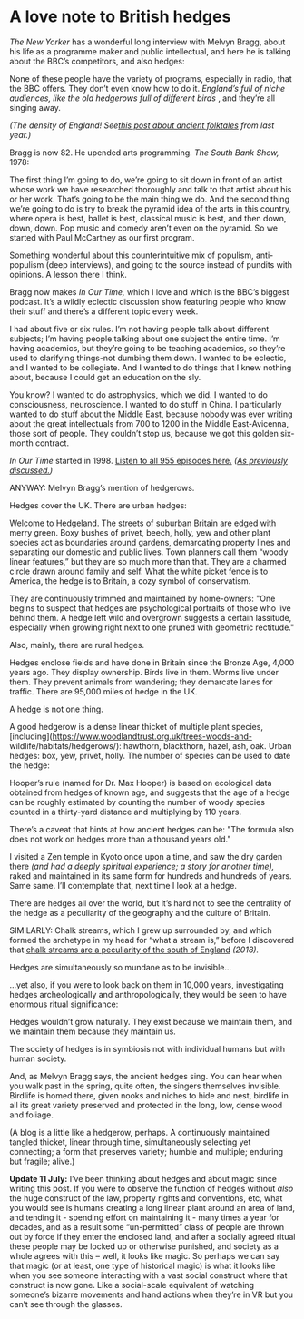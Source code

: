 # A love note to British hedges

_The New Yorker_ has a wonderful long interview with Melvyn Bragg, about his
life as a programme maker and public intellectual, and here he is talking
about the BBC’s competitors, and also hedges:

None of these people have the variety of programs, especially in radio, that
the BBC offers. They don’t even know how to do it. _England’s full of niche
audiences, like the old hedgerows full of different birds_ , and they’re all
singing away.

_(The density of England! See[this post about ancient
folktales](/home/2021/07/07/folktales) from last year.)_

Bragg is now 82. He upended arts programming. _The South Bank Show,_ 1978:

The first thing I’m going to do, we’re going to sit down in front of an artist
whose work we have researched thoroughly and talk to that artist about his or
her work. That’s going to be the main thing we do. And the second thing we’re
going to do is try to break the pyramid idea of the arts in this country,
where opera is best, ballet is best, classical music is best, and then down,
down, down. Pop music and comedy aren’t even on the pyramid. So we started
with Paul McCartney as our first program.

Something wonderful about this counterintuitive mix of populism, anti-populism
(deep interviews), and going to the source instead of pundits with opinions. A
lesson there I think.

Bragg now makes _In Our Time,_ which I love and which is the BBC’s biggest
podcast. It’s a wildly eclectic discussion show featuring people who know
their stuff and there’s a different topic every week.

I had about five or six rules. I’m not having people talk about different
subjects; I’m having people talking about one subject the entire time. I’m
having academics, but they’re going to be teaching academics, so they’re used
to clarifying things-not dumbing them down. I wanted to be eclectic, and I
wanted to be collegiate. And I wanted to do things that I knew nothing about,
because I could get an education on the sly.

You know? I wanted to do astrophysics, which we did. I wanted to do
consciousness, neuroscience. I wanted to do stuff in China. I particularly
wanted to do stuff about the Middle East, because nobody was ever writing
about the great intellectuals from 700 to 1200 in the Middle East-Avicenna,
those sort of people. They couldn’t stop us, because we got this golden six-
month contract.

_In Our Time_ started in 1998. [Listen to all 955 episodes
here.](https://www.bbc.co.uk/programmes/b006qykl) _([As previously
discussed.](/home/2017/12/21/filtered))_

ANYWAY: Melvyn Bragg’s mention of hedgerows.

Hedges cover the UK. There are urban hedges:

Welcome to Hedgeland. The streets of suburban Britain are edged with merry
green. Boxy bushes of privet, beech, holly, yew and other plant species act as
boundaries around gardens, demarcating property lines and separating our
domestic and public lives. Town planners call them “woody linear features,”
but they are so much more than that. They are a charmed circle drawn around
family and self. What the white picket fence is to America, the hedge is to
Britain, a cozy symbol of conservatism.

They are continuously trimmed and maintained by home-owners: "One begins to
suspect that hedges are psychological portraits of those who live behind them.
A hedge left wild and overgrown suggests a certain lassitude, especially when
growing right next to one pruned with geometric rectitude."

Also, mainly, there are rural hedges.

Hedges enclose fields and have done in Britain since the Bronze Age, 4,000
years ago. They display ownership. Birds live in them. Worms live under them.
They prevent animals from wandering; they demarcate lanes for traffic. There
are 95,000 miles of hedge in the UK.

A hedge is not one thing.

A good hedgerow is a dense linear thicket of multiple plant species,
[including](https://www.woodlandtrust.org.uk/trees-woods-and-
wildlife/habitats/hedgerows/): hawthorn, blackthorn, hazel, ash, oak. Urban
hedges: box, yew, privet, holly. The number of species can be used to date the
hedge:

Hooper’s rule (named for Dr. Max Hooper) is based on ecological data obtained
from hedges of known age, and suggests that the age of a hedge can be roughly
estimated by counting the number of woody species counted in a thirty-yard
distance and multiplying by 110 years.

There’s a caveat that hints at how ancient hedges can be: "The formula also
does not work on hedges more than a thousand years old."

I visited a Zen temple in Kyoto once upon a time, and saw the dry garden there
_(and had a deeply spiritual experience; a story for another time),_ raked and
maintained in its same form for hundreds and hundreds of years. Same same.
I’ll contemplate that, next time I look at a hedge.

There are hedges all over the world, but it’s hard not to see the centrality
of the hedge as a peculiarity of the geography and the culture of Britain.

SIMILARLY: Chalk streams, which I grew up surrounded by, and which formed the
archetype in my head for “what a stream is,” before I discovered that [chalk
streams are a peculiarity of the south of England](/home/2018/01/22/filtered)
_(2018)._

Hedges are simultaneously so mundane as to be invisible…

…yet also, if you were to look back on them in 10,000 years, investigating
hedges archeologically and anthropologically, they would be seen to have
enormous ritual significance:

Hedges wouldn’t grow naturally. They exist because we maintain them, and we
maintain them because they maintain us.

The society of hedges is in symbiosis not with individual humans but with
human society.

And, as Melvyn Bragg says, the ancient hedges sing. You can hear when you walk
past in the spring, quite often, the singers themselves invisible. Birdlife is
homed there, given nooks and niches to hide and nest, birdlife in all its
great variety preserved and protected in the long, low, dense wood and
foliage.

(A blog is a little like a hedgerow, perhaps. A continuously maintained
tangled thicket, linear through time, simultaneously selecting yet connecting;
a form that preserves variety; humble and multiple; enduring but fragile;
alive.)

**Update 11 July:** I’ve been thinking about hedges and about magic since
writing this post. If you were to observe the function of hedges without
_also_ the huge construct of the law, property rights and conventions, etc,
what you would see is humans creating a long linear plant around an area of
land, and tending it - spending effort on maintaining it - many times a year
for decades, and as a result some “un-permitted” class of people are thrown
out by force if they enter the enclosed land, and after a socially agreed
ritual these people may be locked up or otherwise punished, and society as a
whole agrees with this – well, it looks like magic. So perhaps we can say that
magic (or at least, one type of historical magic) is what it looks like when
you see someone interacting with a vast social construct where that construct
is now gone. Like a social-scale equivalent of watching someone’s bizarre
movements and hand actions when they’re in VR but you can’t see through the
glasses.
